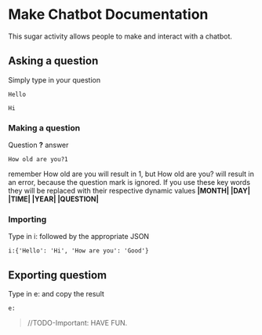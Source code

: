 # Make Chatbot Documentation

This sugar activity allows people to make and interact with a chatbot.

## Asking a question

Simply type in your question
```
Hello
```
```
Hi
```

### Making a question

Question **?** answer
```
How old are you?1
```
remember How old are you will result in 1, but How old are you? will result in an error, because the question mark is ignored.
If you use these key words they will be replaced with their respective dynamic values
**|MONTH|
|DAY|
|TIME|
|YEAR|
|QUESTION|**

### Importing

Type in i: followed by the appropriate JSON

```
i:{'Hello': 'Hi', 'How are you': 'Good'}
```
## Exporting questiom

Type in e: and copy the result
```
e:
```

>//TODO-Important: HAVE FUN.

